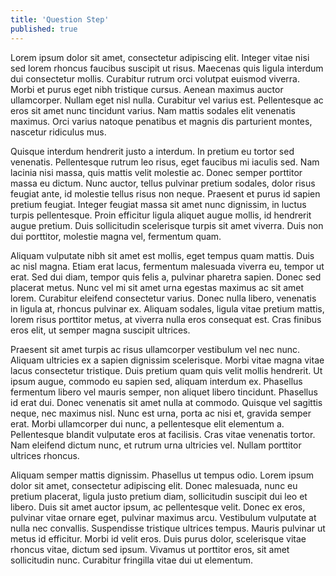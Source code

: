 ```yaml
---
title: 'Question Step'
published: true
---
```


Lorem ipsum dolor sit amet, consectetur adipiscing elit. Integer vitae nisi sed lorem rhoncus faucibus suscipit ut risus. Maecenas quis ligula interdum dui consectetur mollis. Curabitur rutrum orci volutpat euismod viverra. Morbi et purus eget nibh tristique cursus. Aenean maximus auctor ullamcorper. Nullam eget nisl nulla. Curabitur vel varius est. Pellentesque ac eros sit amet nunc tincidunt varius. Nam mattis sodales elit venenatis maximus. Orci varius natoque penatibus et magnis dis parturient montes, nascetur ridiculus mus.

Quisque interdum hendrerit justo a interdum. In pretium eu tortor sed venenatis. Pellentesque rutrum leo risus, eget faucibus mi iaculis sed. Nam lacinia nisi massa, quis mattis velit molestie ac. Donec semper porttitor massa eu dictum. Nunc auctor, tellus pulvinar pretium sodales, dolor risus feugiat ante, id molestie tellus risus non neque. Praesent et purus id sapien pretium feugiat. Integer feugiat massa sit amet nunc dignissim, in luctus turpis pellentesque. Proin efficitur ligula aliquet augue mollis, id hendrerit augue pretium. Duis sollicitudin scelerisque turpis sit amet viverra. Duis non dui porttitor, molestie magna vel, fermentum quam.

Aliquam vulputate nibh sit amet est mollis, eget tempus quam mattis. Duis ac nisl magna. Etiam erat lacus, fermentum malesuada viverra eu, tempor ut erat. Sed dui diam, tempor quis felis a, pulvinar pharetra sapien. Donec sed placerat metus. Nunc vel mi sit amet urna egestas maximus ac sit amet lorem. Curabitur eleifend consectetur varius. Donec nulla libero, venenatis in ligula at, rhoncus pulvinar ex. Aliquam sodales, ligula vitae pretium mattis, lorem risus porttitor metus, at viverra nulla eros consequat est. Cras finibus eros elit, ut semper magna suscipit ultrices.

Praesent sit amet turpis ac risus ullamcorper vestibulum vel nec nunc. Aliquam ultricies ex a sapien dignissim scelerisque. Morbi vitae magna vitae lacus consectetur tristique. Duis pretium quam quis velit mollis hendrerit. Ut ipsum augue, commodo eu sapien sed, aliquam interdum ex. Phasellus fermentum libero vel mauris semper, non aliquet libero tincidunt. Phasellus id erat dui. Donec venenatis sit amet nulla at commodo. Quisque vel sagittis neque, nec maximus nisl. Nunc est urna, porta ac nisi et, gravida semper erat. Morbi ullamcorper dui nunc, a pellentesque elit elementum a. Pellentesque blandit vulputate eros at facilisis. Cras vitae venenatis tortor. Nam eleifend dictum nunc, et rutrum urna ultricies vel. Nullam porttitor ultrices rhoncus.

Aliquam semper mattis dignissim. Phasellus ut tempus odio. Lorem ipsum dolor sit amet, consectetur adipiscing elit. Donec malesuada, nunc eu pretium placerat, ligula justo pretium diam, sollicitudin suscipit dui leo et libero. Duis sit amet auctor ipsum, ac pellentesque velit. Donec ex eros, pulvinar vitae ornare eget, pulvinar maximus arcu. Vestibulum vulputate at nulla nec convallis. Suspendisse tristique ultrices tempus. Mauris pulvinar ut metus id efficitur. Morbi id velit eros. Duis purus dolor, scelerisque vitae rhoncus vitae, dictum sed ipsum. Vivamus ut porttitor eros, sit amet sollicitudin nunc. Curabitur fringilla vitae dui ut elementum.